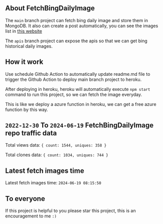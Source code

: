## About FetchBingDailyImage

The `main` branch project can fetch bing daily image and store them in MongoDB.
It also can create a post automatically, you can see the images list in [this website](https://oursalbum.netlify.app)

The `apis` branch project can expose the apis so that we can get bing historical daily images.

## How it work

Use schedule Github Action to automatically update readme.md file to trigger the Github Action to deploy main branch project to heroku.

After deploying in heroku, heroku will automatically execute `npm start` command to run this project, so we can fetch the image everyday.

This is like we deploy a azure function in heroku, we can get a free azure function by this way.

## `2022-12-30` To `2024-06-19` FetchBingDailyImage repo traffic data

Total views data: `{ count: 1544, uniques: 358 }`

Total clones data: `{ count: 1034, uniques: 744 }`

## Latest fetch images time

Latest fetch images time: `2024-06-19 08:15:50`

## To everyone

If this project is helpful to you please star this project, this is an encouragement to me `:)`



